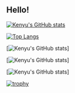 ## Hello!

[![Kenyu's GitHub stats](https://github-readme-stats.vercel.app/api?username=kenyu1023mori&count_private=true&show_icons=true&theme=algolia)](https://github.com/kenyu1023mori/github-readme-stats)

[![Top Langs](https://github-readme-stats.vercel.app/api/top-langs/?username=kenyu1023mori)](https://github.com/kenyu1023mori/github-readme-stats)

[![Kenyu's GitHub stats](http://github-profile-summary-cards.vercel.app/api/cards/profile-details?username=kenyu1023mori&theme=2077)]

[![Kenyu's GitHub stats](http://github-profile-summary-cards.vercel.app/api/cards/repos-per-language?username=kenyu1023mori&theme=2077)]

[![Kenyu's GitHub stats](http://github-profile-summary-cards.vercel.app/api/cards/most-commit-language?username=kenyu1023mori&theme=2077)]

[![trophy](https://github-profile-trophy.vercel.app/?username=kenyu1023mori&thema=onedark)](https://github.com/kenyu1023mori/github-profile-trophy)
